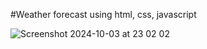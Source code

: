 #Weather forecast using html, css, javascript

![Screenshot 2024-10-03 at 23 02 02](https://github.com/user-attachments/assets/2acd7eb7-44f6-40b1-b91d-90d2882a5183)
